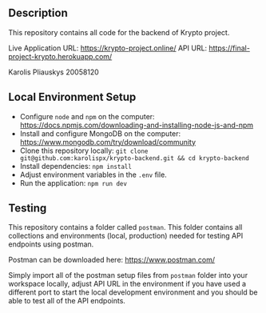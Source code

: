 ## Description
This repository contains all code for the backend of Krypto project.

Live Application URL: https://krypto-project.online/
API URL: https://final-project-krypto.herokuapp.com/

Karolis Pliauskys 20058120

## Local Environment Setup
- Configure `node` and `npm` on the computer: https://docs.npmjs.com/downloading-and-installing-node-js-and-npm
- Install and configure MongoDB on the computer: https://www.mongodb.com/try/download/community
- Clone this repository locally: `git clone git@github.com:karolispx/krypto-backend.git && cd krypto-backend`
- Install dependencies: `npm install`
- Adjust environment variables in the `.env` file.
- Run the application: `npm run dev`

## Testing
This repository contains a folder called `postman`. This folder contains all collections and environments (local, production) needed for testing API endpoints using postman.

Postman can be downloaded here: https://www.postman.com/

Simply import all of the postman setup files from `postman` folder into your workspace locally, adjust API URL in the environment if you have used a different port to start the local development environment and you should be able to test all of the API endpoints. 